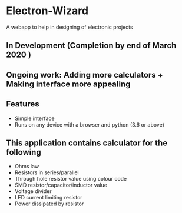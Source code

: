 # Electron-Wizard
A webapp to help in designing of electronic projects

## In Development (Completion by end of March 2020 )

## Ongoing work: Adding more calculators + Making interface more appealing

## Features
- Simple interface 
- Runs on any device with a browser and python (3.6 or above)

## This application contains calculator for the following
* Ohms law
* Resistors in series/parallel
* Through hole resistor value using colour code
* SMD resistor/capacitor/inductor value
* Voltage divider
* LED current limiting resistor
* Power dissipated by resistor
